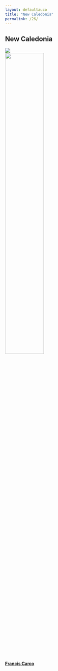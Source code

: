 ```yaml
---
layout: defaultauco
title: "New Caledonia"
permalink: /26/
---
```

<div class="container-0">
    <div class="container-title">
        <span class="country"><h2>New Caledonia</h2></span>
        <div class="photo-co">
          <img src="https://www.worldatlas.com/r/w960-q80/upload/40/d0/b5/nc-01.png" >
    </div>
</div>
<!-- partial:index.partial.html -->
<div class="container">
  <div class="timeline clearfix">
  <div class="vertical-line">
 <div id="post-1" class="vesti-col timeline-post">
      <div class="vesti-content-wrapper">
        <div class="photo">
          <img src="https://www.bing.com/th?id=ODL.3efc144bca914cea4ccc2b7da143a725&w=298&h=204&c=12&rs=1&qlt=99&pcl=faf9f7&o=6&pid=13.1" width="50%" height="50%">
          <div class="vesti-date-wrapper">
            <div class="vesti-date">
            </div>
          </div>
        </div>
        <div class="vesti-desc">
          <a class="desc-a" href="#">
            <h4><a href="{{ site.baseurl }}/fcarco/">Francis Carco</a></h4>
          </a>
        </div>
      </div>
    </div>


<!-- partial -->
